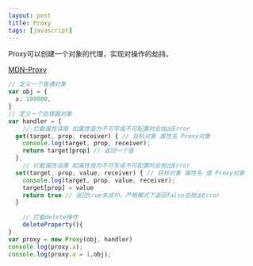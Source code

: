 ```yaml
---
layout: post
title: Proxy
tags: [javascript]
---
```


Proxy可以创建一个对象的代理，实现对操作的劫持。

[MDN-Proxy](https://developer.mozilla.org/zh-CN/docs/Web/JavaScript/Reference/Global_Objects/Proxy)

```js
// 定义一个普通对象
var obj = { 
  a: 100000,
}
// 定义一个处理器对象
var handler = { 
	// 拦截属性读取 如属性值为不可写或不可配置时会抛出Error
  get(target, prop, receiver) { // 目标对象 属性名 Proxy对象
    console.log(target, prop, receiver);
    return target[prop] // 返回一个值
  },
	// 拦截属性设置 如属性值为不可写或不可配置时会抛出Error
  set(target, prop, value, receiver) { // 目标对象 属性名 值 Proxy对象
    console.log(target, prop, value, receiver);
    target[prop] = value
    return true // 返回true未成功，严格模式下返回false会抛出Error
  }
	
	// 拦截delete操作
	deleteProperty(){
}
var proxy = new Proxy(obj, handler)
console.log(proxy.a);
console.log(proxy.a = 1,obj);
```
